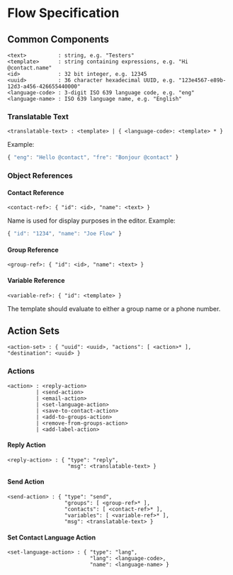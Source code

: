 # Flow Specification

## Common Components

```
<text>          : string, e.g. "Testers"
<template>      : string containing expressions, e.g. "Hi @contact.name"
<id>            : 32 bit integer, e.g. 12345
<uuid>          : 36 character hexadecimal UUID, e.g. "123e4567-e89b-12d3-a456-426655440000"
<language-code> : 3-digit ISO 639 language code, e.g. "eng"
<language-name> : ISO 639 language name, e.g. "English"
```

### Translatable Text

```
<translatable-text> : <template> | { <language-code>: <template> * }
```

Example: 

```js
{ "eng": "Hello @contact", "fre": "Bonjour @contact" }
```

### Object References

#### Contact Reference

```
<contact-ref>: { "id": <id>, "name": <text> }
```

Name is used for display purposes in the editor. Example:

```js
{ "id": "1234", "name": "Joe Flow" }
```

#### Group Reference

```
<group-ref>: { "id": <id>, "name": <text> }
```

#### Variable Reference

```
<variable-ref>: { "id": <template> }
```

The template should evaluate to either a group name or a phone number.

## Action Sets

```
<action-set> : { "uuid": <uuid>, "actions": [ <action>* ], "destination": <uuid> }
```

### Actions

```
<action> : <reply-action> 
         | <send-action> 
         | <email-action> 
         | <set-language-action> 
         | <save-to-contact-action> 
         | <add-to-groups-action> 
         | <remove-from-groups-action> 
         | <add-label-action>
```

#### Reply Action

```
<reply-action> : { "type": "reply",
                   "msg": <translatable-text> }
```

#### Send Action

```
<send-action> : { "type": "send", 
                  "groups": [ <group-ref>* ], 
                  "contacts": [ <contact-ref>* ], 
                  "variables": [ <variable-ref>* ], 
                  "msg": <translatable-text> }
```

#### Set Contact Language Action

```
<set-language-action> : { "type": "lang", 
                          "lang": <language-code>, 
                          "name": <language-name> }
```


